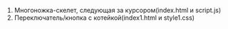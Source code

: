 1) Многоножка-скелет, следующая за курсором(index.html и script.js)
2) Переключатель/кнопка с котейкой(index1.html и style1.css)
